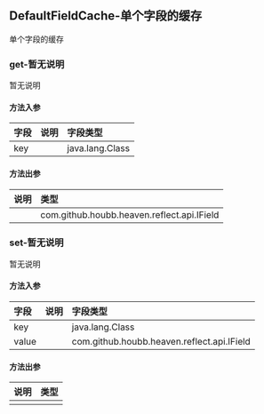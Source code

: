 ## DefaultFieldCache-单个字段的缓存

单个字段的缓存

### get-暂无说明

暂无说明

#### 方法入参

| 字段 | 说明 | 字段类型 |
|:---|:---|:---|
| key |  | java.lang.Class |

#### 方法出参

| 说明 | 类型 |
|:---|:---|
|  | com.github.houbb.heaven.reflect.api.IField |

### set-暂无说明

暂无说明

#### 方法入参

| 字段 | 说明 | 字段类型 |
|:---|:---|:---|
| key |  | java.lang.Class |
| value |  | com.github.houbb.heaven.reflect.api.IField |

#### 方法出参

| 说明 | 类型 |
|:---|:---|
|  |  |




